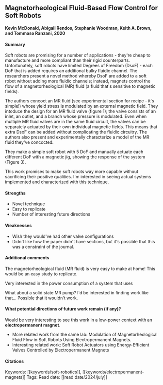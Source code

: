 ## Magnetorheological Fluid-Based Flow Control for Soft Robots
#### Kevin McDonald, Abigail Rendos, Stephanie Woodman, Keith A. Brown, and Tommaso Ranzani, 2020
#### Summary
Soft robots are promising for a number of applications - they're cheap to manufacture and more compliant than their rigid counterparts. Unfortunately, soft robots have limited Degrees of Freedom (DsoF) - each DoF that is added requires an additional bulky fluidic channel. The researchers present a novel method whereby DsoF are added to a soft robot without adding more fluidic channels; instead, magnets control the flow of a magnetorheological (MR) fluid (a fluid that's sensitive to magnetic fields).

The authors concoct an MR fluid (see experimental section for recipe - it's simple!) whose yield stress is modulated by an external magnetic field. They intoduce the design for an MR fluid valve (figure 1); the valve consists of an inlet, an outlet, and a branch whose pressure is modulated. Even when multiple MR fluid valves are in the same fluid circuit, the valves can be separately actuated by their own individual magnetic fields. This means that extra DsoF can be added without complicating the fluidic circuitry. The authors also present and experimentally characterize a model of the MR fluid they've concocted.

They make a simple soft robot with 5 DoF and manually actuate each different DoF with a magnetic jig, showing the response of the system (Figure 3).

This work promises to make soft robots way more capable without sacrificing their positive qualities. I'm interested in seeing actual systems implemented and characterized with this technique.

#### Strengths
  - Novel technique
  - Easy to replicate
  - Number of interesting future directions

#### Weaknesses
  - Wish they would've had other valve configurations
  - Didn't like how the paper didn't have sections, but it's possible that this was a constraint of the journal.

#### Additional comments
The magnetorheological fluid (MR fluid) is very easy to make at home! This would be an easy study to replicate.

Very interested in the power consumption of a system that uses 

What about a solid state MR pump? I'd be interested in finding work like that... Possible that it wouldn't work.

#### What potential directions of future work remain (if any)?
Would be very interesting to see this work in a low-power context with an **electropermanent magnet**.
- More related work from the same lab: Modulation of Magnetorheological Fluid Flow in Soft Robots Using Electropermanent Magnets.
- Interesting related work: Soft Robot Actuators using Energy-Efficient Valves Controlled by Electropermanent Magnets

#### Citations


Keywords: [[keywords/soft-robotics]], [[keywords/electropermanent-magnets]]
Tags: 
Read date: [[read date/2024/july]]